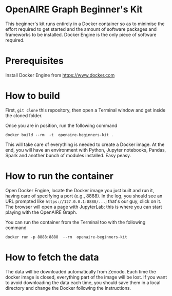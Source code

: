 # OpenAIRE Graph Beginner's Kit

This beginner's kit runs entirely in a Docker container so as to minimise the effort required to get started and the amount of software packages and frameworks to be installed.
Docker Engine is the only piece of software required.


# Prerequisites
Install Docker Engine from https://www.docker.com


# How to build
First, `git clone` this repository, then open a Terminal window and get inside the cloned folder.

Once you are in position, run the following command

```docker build --rm  -t  openaire-beginners-kit .```

This will take care of everything is needed to create a Docker image. At the end, you will have an environment with Python, Jupyter notebooks, Pandas, Spark and another bunch of modules installed. Easy peasy.


# How to run the container
Open Docker Engine, locate the Docker image you just built and run it, having care of specifying a port (e.g., 8888).
In the log, you should see an URL prompted like `https://127.0.0.1:8888/...`; that's our guy, click on it.
The browser will open a page with JupyterLab; this is where you can start playing with the OpenAIRE Graph.

You can run the container from the Terminal too with the following command

```docker run -p 8888:8888  --rm  openaire-beginners-kit```


# How to fetch the data
The data will be downloaded automatically from Zenodo. Each time the docker image is closed, everything part of the image will be lost. If you want to avoid downloading the data each time, you should save them in a local directory and change the Docker following the instructions.


